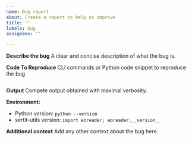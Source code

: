 ```yaml
---
name: Bug report
about: Create a report to help us improve
title: ''
labels: bug
assignees: ''

---
```


**Describe the bug**
A clear and concise description of what the bug is.

**Code To Reproduce**
CLI commands or Python code snippet to reproduce the bug

```python
```

**Output**
Compete output obtained with maximal verbosity.

**Environment:**
 - Python version: `python --version`
 - sertit-utils version: `import eoreader; eoreader.__version__`

**Additional context**
Add any other context about the bug here.
